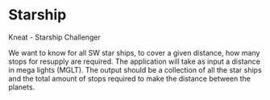 # Starship
Kneat - Starship Challenger

We want to know for all SW star ships, to cover a given distance, how many stops for resupply are
required.
The application will take as input a distance in mega lights (MGLT).
The output should be a collection of all the star ships and the total amount of stops required to
make the distance between the planets.
